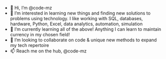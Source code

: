 - 👋 Hi, I’m @code-mz
- 👀 I’m interested in learning new things and finding new solutions to problems using technology. I like working with SQL, databases, hardware, Python, Excel, data analytics, automation, simulation
- 🌱 I’m currently learning all of the above! Anything I can learn to maintain currency in my chosen field!
- 💞️ I’m looking to collaborate on code & unique new methods to expand my tech repertoire
- 📫 Reach me on the hub, @code-mz

<!---
code-mz/code-mz is a ✨ special ✨ repository because its `README.md` (this file) appears on your GitHub profile.
You can click the Preview link to take a look at your changes.
--->
